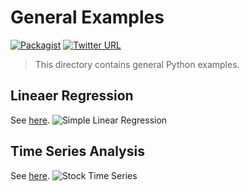 # General Examples
[![Packagist](https://img.shields.io/packagist/l/doctrine/orm.svg?maxAge=2592000)](https://github.com/mkudija/General-Examples/blob/master/LICENSE)
[![Twitter URL](https://img.shields.io/twitter/url/http/shields.io.svg?style=social&maxAge=2592000)](https://twitter.com/mkudija)

> This directory contains general Python examples. 

## Lineaer Regression
See [here](https://github.com/mkudija/General-Examples/tree/master/Linear-Regression).
![Simple Linear Regression](https://github.com/mkudija/General-Examples/blob/master/Linear-Regression/simple-linear-regression.png "Simple Linear Regression")

## Time Series Analysis
See [here](https://github.com/mkudija/General-Examples/tree/master/Time-Series).
![Stock Time Series](https://github.com/mkudija/General-Examples/blob/master/Time-Series/time-series.png "Stock Time Series")
